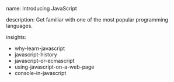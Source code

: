 name: Introducing JavaScript

description: Get familiar with one of the most popular programming languages.

insights:

- why-learn-javascript
- javascript-history
- javascript-or-ecmascript
- using-javascript-on-a-web-page
- console-in-javascript
